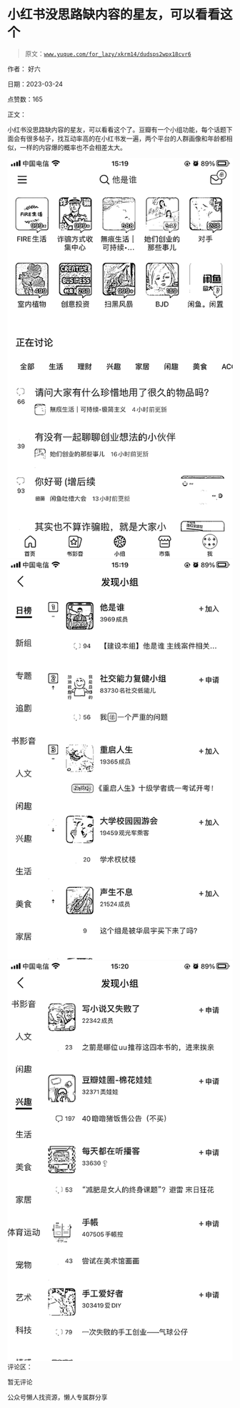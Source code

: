 # 小红书没思路缺内容的星友，可以看看这个

> 原文：[`www.yuque.com/for_lazy/xkrm14/dudsps2wpx18cvr6`](https://www.yuque.com/for_lazy/xkrm14/dudsps2wpx18cvr6)



作者： 好六



日期：2023-03-24



点赞数：165



正文：



小红书没思路缺内容的星友，可以看看这个了。豆瓣有一个小组功能，每个话题下面会有很多帖子，找互动率高的在小红书发一遍，两个平台的人群画像和年龄都相似，一样的内容爆的概率也不会相差太大。



![](img/e6cf57e7e47c22e34cd38a963ed7a0ce.png)  <ne-p id="uad61d3d5" data-lake-id="uad61d3d5">![](img/15f7a2174e39608db4eda24cc928d6c1.png)  <ne-p id="u59e3a8d6" data-lake-id="u59e3a8d6">![](img/eaeb7c1fffbb2398c36d3c81c2fd4baa.png)  <ne-p id="u5dce73e4" data-lake-id="u5dce73e4">评论区：



暂无评论



公众号懒人找资源，懒人专属群分享

</ne-p></ne-p></ne-p>